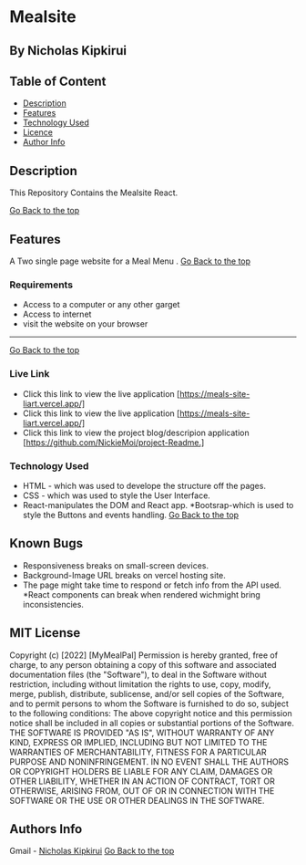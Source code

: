 # Mealsite
 ## By Nicholas Kipkirui
 ## Table of Content
 - [Description](#description)
 - [Features](#features)
 - [Technology  Used](#technology-Used)
 - [Licence](#licence)
 - [Author Info](#Authors-Info)
 ## Description
 
 <p>This Repository Contains the Mealsite React.</p>
 
[Go Back to the top](#Mealsite)
## Features
A Two single page website for a Meal Menu .
[Go Back to the top](#MealSite)
 ###  Requirements
 
 * Access to  a computer or any other garget
 * Access to internet
 * visit the website on your browser
 ****
 [Go Back to the top](#Mealsite)

### Live Link
- Click this link to view the live application [https://meals-site-liart.vercel.app/]
- Click this link to view the live application [https://meals-site-liart.vercel.app/]
- Click this link to view the project blog/descripion application [https://github.com/NickieMoi/project-Readme.]
### Technology  Used

* HTML - which was used to develope the structure off the pages.
* CSS - which was used to style the User Interface.
* React-manipulates the DOM and React app.
*Bootsrap-which is used to style the Buttons and events handling.
[Go Back to the top](#Mealsite)
## Known Bugs
* Responsiveness breaks on small-screen devices.
* Background-Image URL breaks on vercel hosting site.
* The page might take time to respond or fetch info from the API used.
*React components can break when rendered wichmight bring inconsistencies.
## MIT License
Copyright (c) [2022] [MyMealPal] 
Permission is hereby granted, free of charge, to any person obtaining a copy
of this software and associated documentation files (the "Software"), to deal
in the Software without restriction, including without limitation the rights
to use, copy, modify, merge, publish, distribute, sublicense, and/or sell
copies of the Software, and to permit persons to whom the Software is
furnished to do so, subject to the following conditions:
The above copyright notice and this permission notice shall be included in all
copies or substantial portions of the Software.
THE SOFTWARE IS PROVIDED "AS IS", WITHOUT WARRANTY OF ANY KIND, EXPRESS OR
IMPLIED, INCLUDING BUT NOT LIMITED TO THE WARRANTIES OF MERCHANTABILITY,
FITNESS FOR A PARTICULAR PURPOSE AND NONINFRINGEMENT. IN NO EVENT SHALL THE
AUTHORS OR COPYRIGHT HOLDERS BE LIABLE FOR ANY CLAIM, DAMAGES OR OTHER
LIABILITY, WHETHER IN AN ACTION OF CONTRACT, TORT OR OTHERWISE, ARISING FROM,
OUT OF OR IN CONNECTION WITH THE SOFTWARE OR THE USE OR OTHER DEALINGS IN THE
SOFTWARE.
## Authors Info
Gmail -
        [Nicholas Kipkirui](nicholas.kipkirui@student.moringaschool.com)
[Go Back to the top](#Mealsite)